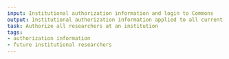 ```yaml
---
input: Institutional authorization information and login to Commons
output: Institutional authorization information applied to all current and future institutional researchers
task: Authorize all researchers at an institution
tags:
- authorization information
- future institutional researchers
---
```

